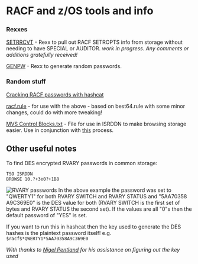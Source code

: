 # RACF and z/OS tools and info

### Rexxes

[SETRRCVT](https://github.com/jaytay79/zos/blob/master/SETRRCVT.rexx) - Rexx to pull out RACF SETROPTS info from storage without needing to have SPECIAL or AUDITOR. _work in progress. Any comments or additions gratefully received!_  

[GENPW](https://github.com/jaytay79/zos/blob/master/GENPW.rexx) - Rexx to generate random passwords.

### Random stuff

[Cracking RACF passwords with hashcat](https://github.com/jaytay79/zos/wiki/hashcat-commands-for-RACF-passwords)

[racf.rule](https://github.com/jaytay79/zos/blob/master/racf.rule) - for use with the above - based on best64.rule with some minor changes, could do with more tweaking!

[MVS Control Blocks.txt](https://github.com/jaytay79/zos/blob/master/MVS%20Control%20Blocks.txt) - File for use in ISRDDN to make browsing storage easier. Use in conjunction with [this](https://github.com/jaytay79/zos/wiki/ISRDDN-Control-Block-browsing) process.  


## Other useful notes
To find DES encrypted RVARY passwords in common storage:  

```
TSO ISRDDN  
BROWSE 10.?+3e0?+1B8  
```
![RVARY passwords](https://raw.githubusercontent.com/jaytay79/zos/master/rvary.png)
In the above example the password was set to "QWERTY1" for both RVARY SWITCH and RVARY STATUS and "5AA70358 A9C369E0" is the DES value for both (RVARY SWITCH is the first set of bytes and RVARY STATUS the second set). If the values are all "0"s then the default password of "YES" is set.  

If you want to run this in hashcat then the key used to generate the DES hashes is the plaintext password itself! e.g. `$racf$*QWERTY1*5AA70358A9C369E0`

_With thanks to [Nigel Pentland](http://www.racf.co.uk) for his assistance on figuring out the key used_